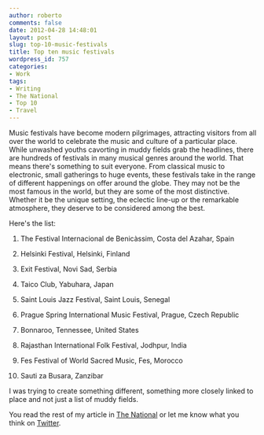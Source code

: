 ```yaml
---
author: roberto
comments: false
date: 2012-04-28 14:48:01
layout: post
slug: top-10-music-festivals
title: Top ten music festivals
wordpress_id: 757
categories:
- Work
tags:
- Writing
- The National
- Top 10
- Travel
---
```


Music festivals have become modern pilgrimages, attracting visitors from all over the world to celebrate the music and culture of a particular place. While unwashed youths cavorting in muddy fields grab the headlines, there are hundreds of festivals in many musical genres around the world. That means there's something to suit everyone. From classical music to electronic, small gatherings to huge events, these festivals take in the range of different happenings on offer around the globe. They may not be the most famous in the world, but they are some of the most distinctive. Whether it be the unique setting, the eclectic line-up or the remarkable atmosphere, they deserve to be considered among the best.

Here's the list:



	
  1. The Festival Internacional de Benicàssim, Costa del Azahar, Spain

	
  2. Helsinki Festival, Helsinki, Finland

	
  3. Exit Festival, Novi Sad, Serbia

	
  4. Taico Club, Yabuhara, Japan

	
  5. Saint Louis Jazz Festival, Saint Louis, Senegal

	
  6. Prague Spring International Music Festival, Prague, Czech Republic

	
  7. Bonnaroo, Tennessee, United States

	
  8. Rajasthan International Folk Festival, Jodhpur, India

	
  9. Fes Festival of World Sacred Music, Fes, Morocco

	
  10. Sauti za Busara, Zanzibar


I was trying to create something different, something more closely linked to place and not just a list of muddy fields.


You read the rest of my article in [The National](http://www.thenational.ae/lifestyle/travel/top-10-music-festivals#full) or let me know what you think on [Twitter](https://twitter.com/#!/robertocarroll).
